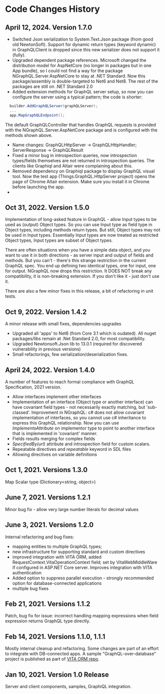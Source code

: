 # Code Changes History

## April 12, 2024. Version 1.7.0
- Switched Json serialization to System.Text.Json package (from good old NewtonSoft). Support for dynamic return types (keyword dynamic) in GraphQLClient is dropped since this new serializer does not support it (fully). 
- Upgraded dependent package references. Microsoft changed the distribution model for AspNetCore (no longer in packages but in one App bundle), so I could not find a way for the package NGraphQL.Server.AspNetCore to stay at .NET Standard. Now this package/assembly is double-targeted to Net6 and Net8. The rest of the packages are still on .NET Standard 2.0
- Added extension methods for GraphQL server setup, so now you can configure the server using a typical pattern; the code is shorter: 
```c#
  builder.AddGraphQLServer(graphQLServer); 
  ...
  app.MapGraphQLEndpoint(); 

``` 
The default GraphQLController that handles GraphQL requests is provided with the NGraphQL.Server.AspNetCore package and is configured with the methods shown above. 
- Name changes: GraphQLHttpServer -> GraphQLHttpHandler; ServerResponse -> GraphQLResult 
- Fixed a minor bug in introspection queries, now introspection types/fields themselves are not returned in introspection queries. The clients like Graphiql and Altair were complaining about this. 
- Removed dependency on Graphiql package to display GraphQL visual tool. Now the test app (Things.GraphQL.HttpServer project) opens the page of Chrome Altair extension. Make sure you install it in Chrome before launching the app. 
- 

## Oct 31, 2022. Version 1.5.0
Implementation of long-asked feature in GraphQL - allow Input types to be used as (output) Object types. So you can use Input type as field type in Object types, including methods return types. But still, Object types may not be used in Input types. Essentially Input types are now treated as restricted Object types, Input types are subset of Object types. 

There are often situations when you have a simple data object, and you want to use it in both directions - as server input and output of fields and methods. But you can't - there's this strange restriction in the current GraphQL spec. You end up defining two identical types, one for input, one for output.  NGraphQL now drops this restriction. It DOES NOT break any compatibility, it is non-breaking extension. If you don't like it - just don't use it.

There are also a few minor fixes in this release, a bit of refactoring in unit tests.

## Oct 9, 2022. Version 1.4.2
A minor release with small fixes, dependencies upgrades
- Upgraded all 'apps' to Net6 (from Core 3.1 which is oudated). All nuget packages/libs remain at .Net Standard 2.0, for most compatibility.
- Upgraded Newtonsoft.Json lib to 13.0.1 (required for discovered vulnerability in previous versions)
- Small refactorings, few serialization/deserialization fixes.  

## April 24, 2022. Version 1.4.0
A number of features to reach formal compliance with GraphQL Specification, 2021 version. 
- Allow interfaces implement other interfaces
- Implementation of an interface (Object type or another interface) can have covariant field types - not necessarily exactly matching, but 'sub-classed'. Improvement in NGraphQL: c# does not allow covariant implementation of interfaces, so you cannot use c# inheritance to express this GraphQL relationship. Now you can use _ImplementsAttribute_ on implementor type to point to another interface that is implemented in 'covariant' manner. 
- Fields results merging for complex fields
- _SpecifiedBy(url)_ attribute and introspection field for custom scalars. 
- Repeatable directives and _repeatable_ keyword in SDL files
- Allowing directives on variable definitions

## Oct 1, 2021. Versions 1.3.0
Map Scalar type (Dictionary<string, object>)

## June 7, 2021. Versions 1.2.1
Minor bug fix - allow very large number literals for decimal values

## June 3, 2021. Versions 1.2.0
Internal refactoring and bug fixes:
- mapping entities to multiple GraphQL types;
- new infrastructure for supporting standard and custom directives
- improved integration with VITA ORM, added RequestContext.VitaOperationContext field; set by VitaWebMiddleWare if configured in ASP.NET Core server. Improves integration with VITA authentication
- Added option to suppress parallel execution - strongly recommended option for database-connected applications
- multiple bug fixes 

## Feb 21, 2021. Versions 1.1.2
Patch, bug fix for issue: incorrect handling mapping expressions when field expression returns GraphQL type directly.

## Feb 14, 2021. Versions 1.1.0, 1.1.1
Mostly internal cleanup and refactoring. Some changes are part of an effort to integrate with DB-connected apps. 
A sample "GraphQL-over-database" project is published as part of [VITA ORM repo](https://github.com/rivantsov/vita).

## Jan 10, 2021. Version 1.0 Release
Server and client components, samples, GraphiQL integration.

